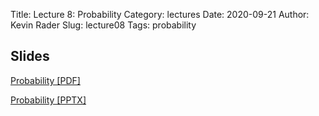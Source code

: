 Title: Lecture 8: Probability
Category: lectures
Date: 2020-09-21
Author: Kevin Rader
Slug: lecture08
Tags: probability

## Slides

[Probability [PDF]]({attach}slides/Lecture8_Probability.pdf)

[Probability [PPTX]]({attach}slides/Lecture8_Probability.pptx)
